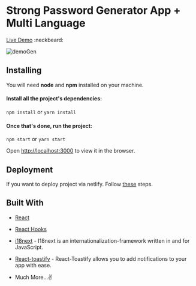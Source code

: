 # Strong Password Generator App + Multi Language

[Live Demo](https://strong-password-gene.netlify.app/)
:neckbeard:

![demoGen](public/assets/demoGen.gif)

## Installing

You will need **node** and **npm** installed on your machine.

#### Install all the project's dependencies:

`npm install` or `yarn install`

#### Once that's done, run the project:

`npm start` or `yarn start`

Open [http://localhost:3000](http://localhost:3000/) to view it in the browser.

## Deployment

If you want to deploy project via netlify. Follow [these](https://www.netlify.com/blog/2016/07/22/deploy-react-apps-in-less-than-30-seconds/) steps.

## Built With

- [React](https://reactjs.org/)

- [React Hooks](https://reactjs.org/docs/hooks-intro.html)

- [i18next](https://www.i18next.com/) - I18next is an internationalization-framework written in and for JavaScript.

- [React-toastify](https://github.com/fkhadra/react-toastify#readme) - React-Toastify allows you to add notifications to your app with ease.

- Much More...✌
